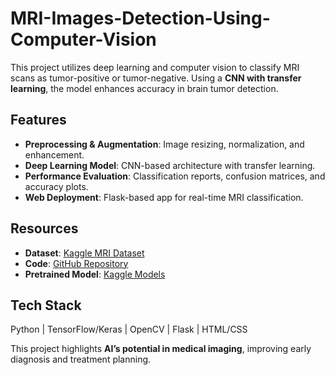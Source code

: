 # MRI-Images-Detection-Using-Computer-Vision
 
This project utilizes deep learning and computer vision to classify MRI scans as tumor-positive or tumor-negative. Using a **CNN with transfer learning**, the model enhances accuracy in brain tumor detection.  

## Features  
- **Preprocessing & Augmentation**: Image resizing, normalization, and enhancement.  
- **Deep Learning Model**: CNN-based architecture with transfer learning.  
- **Performance Evaluation**: Classification reports, confusion matrices, and accuracy plots.  
- **Web Deployment**: Flask-based app for real-time MRI classification.  

## Resources  
- **Dataset**: [Kaggle MRI Dataset](https://www.kaggle.com/datasets/masoudnickparvar/brain-tumor-mri-dataset)  
- **Code**: [GitHub Repository](https://github.com/611noorsaeed/Brain-Tumor-Detection)  
- **Pretrained Model**: [Kaggle Models](https://www.kaggle.com/models/noorsaeed)  

## Tech Stack  
Python | TensorFlow/Keras | OpenCV | Flask | HTML/CSS  

This project highlights **AI’s potential in medical imaging**, improving early diagnosis and treatment planning.
